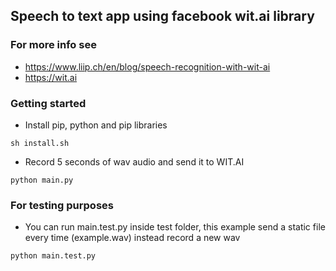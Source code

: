 ## Speech to text app using facebook wit.ai library
### For more info see
- https://www.liip.ch/en/blog/speech-recognition-with-wit-ai
- https://wit.ai

### Getting started
- Install pip, python and pip libraries
```
sh install.sh
```
- Record 5 seconds of wav audio and send it to WIT.AI
```
python main.py
```
### For testing purposes
- You can run main.test.py inside test folder, this example send a static file every time (example.wav) instead record a new wav
```
python main.test.py
```
